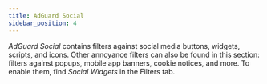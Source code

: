 ```yaml
---
title: AdGuard Social
sidebar_position: 4
---
```


_AdGuard Social_ contains filters against social media buttons, widgets, scripts, and icons. Other annoyance filters can also be found in this section: filters against popups, mobile app banners, cookie notices, and more. To enable them, find _Social Widgets_ in the Filters tab.

